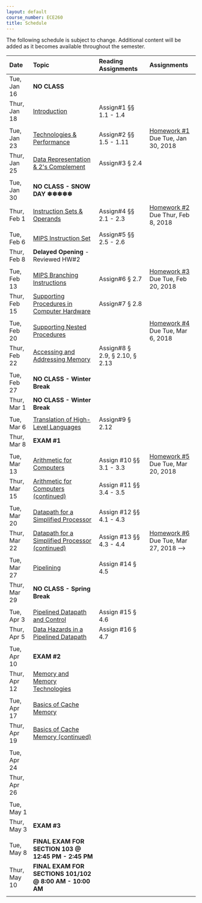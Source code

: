 ```yaml
---
layout: default
course_number: ECE260
title: Schedule
---
```


The following schedule is subject to change.
Additional content will be added as it becomes available throughout the semester.<br>


**Date**       | **Topic**                                                                                                        |  **Reading Assignments**          |  **Assignments**                                                           
:--------------|:-----------------------------------------------------------------------------------------------------------------|:----------------------------------|:-----------------------------------------------------------------------    
Tue, Jan 16    |  **NO CLASS**                                                                                                    |                                   |
Thur, Jan 18   |  [Introduction](lectures/lecture1_introduction.pdf)                                                              |  Assign#1 §§ 1.1 - 1.4            |
| | |
Tue, Jan 23    |  [Technologies & Performance](lectures/lecture2_technologies_and_performance.pdf)                                |  Assign#2 §§ 1.5 - 1.11           |  [Homework #1](homework/Homework_Assignment_1.txt) <br> Due Tue, Jan 30, 2018
Thur, Jan 25   |  [Data Representation & 2's Complement](lectures/lecture3_data_representation_and_2s_complement.pdf)             |  Assign#3 § 2.4                   |
 | | |
Tue, Jan 30    |  **NO CLASS - SNOW DAY ❄❄❄❄❄**                                                                                   |                                   |
Thur, Feb 1    |  [Instruction Sets & Operands](lectures/lecture4_instructions_and_instruction_sets.pdf)                          |  Assign#4 §§ 2.1 - 2.3            |  [Homework #2](homework/Homework_Assignment_2.txt) <br> Due Thur, Feb 8, 2018   
 | | |
Tue, Feb 6     |  [MIPS Instruction Set](lectures/lecture5_MIPS_instruction_set.pdf)                                              |  Assign#5 §§ 2.5 - 2.6            |
Thur, Feb 8    |  **Delayed Opening** - Reviewed HW#2                                                                             |                                   |  
 | | |
Tue, Feb 13    |  [MIPS Branching Instructions](lectures/lecture6_MIPS_Branching_Instructions.pdf)                                |  Assign#6 § 2.7                   |  [Homework #3](homework/Homework_Assignment_3.txt) <br> Due Tue, Feb 20, 2018 
Thur, Feb 15   |  [Supporting Procedures in Computer Hardware](lectures/lecture7_Supporting_Procedures_in_Computer_Hardware.pdf)  |  Assign#7 § 2.8                   |
 | | |
Tue, Feb 20    |  [Supporting Nested Procedures](lectures/lecture8_Supporting_Nested_Procedures.pdf)                              |                                   |  [Homework #4](homework/Homework_Assignment_4.txt) <br> Due Tue, Mar 6, 2018
Thur, Feb 22   |  [Accessing and Addressing Memory](lectures/lecture9_Accessing_and_Addressing_Memory.pdf)                        |  Assign#8 § 2.9, § 2.10, § 2.13   | 
  | | |
Tue, Feb 27    |  **NO CLASS - Winter Break**                                                                                     |                                   | <!-- Winter Break -->
Thur, Mar 1    |  **NO CLASS - Winter Break**                                                                                     |                                   | <!-- Winter Break -->
 | | |
Tue, Mar 6     |  [Translation of High-Level Languages](lectures/lecture10_Translation_of_High-Level_Languages.pdf)               |  Assign#9 § 2.12                  | 
Thur, Mar 8    |  **EXAM #1**                                                                                                     |                                   |
 | | |
Tue, Mar 13    |  [Arithmetic for Computers](lectures/lecture11_Arithmetic_for_Computers.pdf)                                     |  Assign #10 §§ 3.1 - 3.3          |  [Homework #5](homework/Homework_Assignment_5.txt) <br> Due Tue, Mar 20, 2018  
Thur, Mar 15   |  [Arithmetic for Computers (continued)](lectures/lecture11_Arithmetic_for_Computers.pdf)                         |  Assign #11 §§ 3.4 - 3.5          |  <!-- § 3.5 maybe do some float examples in 2018 if no snow day! -->
 | | |
Tue, Mar 20    |  [Datapath for a Simplified Processor](lectures/lecture12_Datapath_for_a_Simplified_Processor.pdf)               |  Assign #12 §§ 4.1 - 4.3          |  
Thur, Mar 22   |  [Datapath for a Simplified Processor (continued)](lectures/lecture12_Datapath_for_a_Simplified_Processor.pdf)   |  Assign #13 §§ 4.3 - 4.4          |  [Homework #6](homework/Homework_Assignment_6.txt) <br> Due Tue, Mar 27, 2018 -->
 | | |
Tue, Mar 27    |  [Pipelining](lectures/lecture13_Pipelining.pdf)                                                                 |  Assign #14 § 4.5                 |  
Thur, Mar 29   |  **NO CLASS - Spring Break**                                                                                     |                                   |  <!-- Spring Break -->  
 | | |
Tue, Apr 3     |  [Pipelined Datapath and Control](lectures/lecture14_Pipelined_Datapath_and_Control.pdf)                         |  Assign #15 § 4.6                 |  <!-- [Homework #7](homework/Homework_Assignment_7.txt) <br> No Submission Required -->
Thur, Apr 5    |  [Data Hazards in a Pipelined Datapath](lectures/lecture15_Data_and_Control_Hazards_in_a_Pipelined_Datapath.pdf) |  Assign #16 § 4.7                 |
 | | |
Tue, Apr 10    |  **EXAM #2**                                                                                                     |                                   | 
Thur, Apr 12   |  [Memory and Memory Technologies](lectures/lecture16_Memory_and_Memory_Technologies.pdf)                         |                                   |  <!-- § 5.1 - 5.2 --> <!-- [Homework #8](homework/Homework_Assignment_8.txt) <br> Due Thur, Apr 27, 2017 -->
 | | |
Tue, Apr 17    |  [Basics of Cache Memory](lectures/lecture17_Basics_of_Cache_Memory.pdf)                                         |                                   |  <!-- § 5.3 -->  
Thur, Apr 19   |  [Basics of Cache Memory (continued)](lectures/lecture17_Basics_of_Cache_Memory.pdf)                             |                                   | <!-- § 5.3 --> <!-- § 6.1 - 6.3 -->                                                                                                                |                                   |  
 | | |
Tue, Apr 24    |                                                                                                                  |                                   |  
Thur, Apr 26   |                                                                                                                  |                                   |  
 | | |
Tue, May 1     |                                                                                                                  |                                   | <!-- § 6.4 - 6.6 -->
Thur, May 3    |  **EXAM #3**                                                                                                     |                                   |
 | | |
Tue, May 8     |  **FINAL EXAM FOR SECTION 103 @ 12:45 PM - 2:45 PM**                                                             |                                   |
Thur, May 10   |  **FINAL EXAM FOR SECTIONS 101/102 @ 8:00 AM - 10:00 AM**                                                        |                                   |
 | | |
